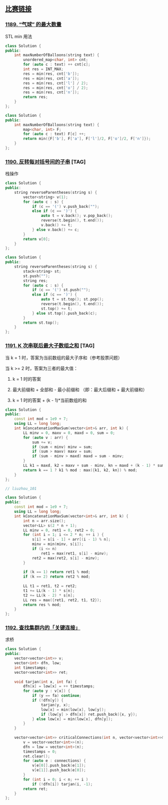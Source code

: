 ## [比赛链接](https://leetcode.cn/contest/weekly-contest-154/)


### [1189. “气球” 的最大数量](https://leetcode.cn/problems/maximum-number-of-balloons/)

STL min 用法

```c++
class Solution {
public:
    int maxNumberOfBalloons(string text) {
        unordered_map<char, int> cnt;
        for (auto c : text) ++ cnt[c];
        int res = INT_MAX;
        res = min(res, cnt['b']);
        res = min(res, cnt['a']);
        res = min(res, cnt['l'] / 2);
        res = min(res, cnt['o'] / 2);
        res = min(res, cnt['n']);
        return res;
    }
};
```

```c++
class Solution {
public:
    int maxNumberOfBalloons(string text) {
        map<char, int> F;
        for (auto c : text) F[c] ++;
        return min({F['b'], F['a'], F['l']/2, F['o']/2, F['n']});
    }
};
```

### [1190. 反转每对括号间的子串](https://leetcode.cn/problems/reverse-substrings-between-each-pair-of-parentheses/) [TAG]

栈操作

```c++
class Solution {
public:
    string reverseParentheses(string s) {
        vector<string> v(1);
        for (auto c : s) {
            if (c == '(') v.push_back("");
            else if (c == ')') {
                auto t = v.back(); v.pop_back();
                reverse(t.begin(), t.end());
                v.back() += t;
            } else v.back() += c;
        }
        return v[0];
    }
};
```

```c++
class Solution {
public:
    string reverseParentheses(string s) {
        stack<string> st;
        st.push("");
        string res;
        for (auto c : s) {
            if (c == '(') st.push("");
            else if (c == ')') {
                auto t = st.top(); st.pop();
                reverse(t.begin(), t.end());
                st.top() += t;
            } else st.top().push_back(c);
        }
        return st.top();
    }
};
```

### [1191. K 次串联后最大子数组之和](https://leetcode.cn/problems/k-concatenation-maximum-sum/) [TAG]

当 k = 1 时，答案为当前数组的最大子序和（参考股票问题）

当 k >= 2 时，答案为三者的最大值：

1. k = 1 时的答案

2. 最大前缀和 + 全部和 - 最小前缀和 （即：最大后缀和 + 最大前缀和）

3. k = 1 时的答案 + (k - 1)\*当前数组的和

```c++
class Solution {
public:
    const int mod = 1e9 + 7;
    using LL = long long;
    int kConcatenationMaxSum(vector<int>& arr, int k) {
        LL minv = 0, maxv = 0, maxd = 0, sum = 0;
        for (auto v : arr) {
            sum += v;
            if (sum < minv) minv = sum;
            if (sum > maxv) maxv = sum;
            if (sum - minv > maxd) maxd = sum - minv;
        }
        LL k1 = maxd, k2 = maxv + sum - minv, kn = maxd + (k - 1) * sum;
        return k == 1 ? k1 % mod : max({k1, k2, kn}) % mod;
    }
};
```

```c++
// liuzhou_101

class Solution {
public:
    const int mod = 1e9 + 7;
    using LL = long long;
    int kConcatenationMaxSum(vector<int>& arr, int k) {
        int n = arr.size();
        vector<LL> s(2 * n + 1);
        LL minv = 0, ret1 = 0, ret2 = 0;
        for (int i = 1; i <= 2 * n; ++ i ) {
            s[i] = s[i - 1] + arr[(i - 1) % n];
            minv = min(minv, s[i]);
            if (i <= n)
                ret1 = max(ret1, s[i] - minv);
            ret2 = max(ret2, s[i] - minv);
        }
        
        if (k == 1) return ret1 % mod;
        if (k == 2) return ret2 % mod;
        
        LL t1 = ret1, t2 = ret2;
        t1 += LL(k - 1) * s[n];
        t2 += LL(k - 2) * s[n];
        LL res = max({ret1, ret2, t1, t2});
        return res % mod;
    }
};
```

### [1192. 查找集群内的「关键连接」](https://leetcode.cn/problems/critical-connections-in-a-network/)

求桥

```c++
class Solution {
public:
    vector<vector<int>> v;
    vector<int> dfn, low;
    int timestamps;
    vector<vector<int>> ret;
    
    void tarjan(int x, int fa) {
        dfn[x] = low[x] = ++ timestamps;
        for (auto y : v[x]) {
            if (y == fa) continue;
            if (!dfn[y]) {
                tarjan(y, x);
                low[x] = min(low[x], low[y]);
                if (low[y] > dfn[x]) ret.push_back({x, y});
            } else low[x] = min(low[x], dfn[y]);
        }
    }
    
    vector<vector<int>> criticalConnections(int n, vector<vector<int>>& connections) {
        v = vector<vector<int>>(n);
        dfn = low = vector<int>(n);
        timestamps = 0;
        ret.clear();
        for (auto e : connections) {
            v[e[0]].push_back(e[1]);
            v[e[1]].push_back(e[0]);
        }
        for (int i = 0; i < n; ++ i )
            if (!dfn[i]) tarjan(i, -1);
        return ret;
    }
};
```
